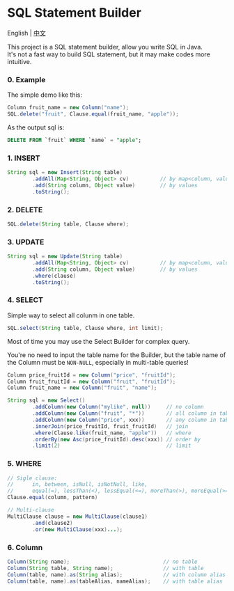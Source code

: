 SQL Statement Builder
===================================

English | [中文](README-CN.md)

This project is a SQL statement builder, allow you write SQL in Java.  
It's not a fast way to build SQL statement, but it may make codes more intuitive.

### 0. Example
The simple demo like this:

```java
Column fruit_name = new Column("name");
SQL.delete("fruit", Clause.equal(fruit_name, "apple"));
```
As the output sql is:

```sql
DELETE FROM `fruit` WHERE `name` = "apple";
```

### 1. INSERT
```java
String sql = new Insert(String table)
		.addAll(Map<String, Object> cv)          // by map<column, value>
		.add(String column, Object value)        // by values
		.toString();
```


### 2. DELETE
```java
SQL.delete(String table, Clause where);
```

### 3. UPDATE
```java
String sql = new Update(String table)
		.addAll(Map<String, Object> cv)          // by map<column, value>
		.add(String column, Object value)        // by values
		.where(clause)
		.toString();
```

### 4. SELECT
Simple way to select all colunm in one table.

```java
SQL.select(String table, Clause where, int limit);
```

Most of time you may use the Select Builder for complex query.  

You're no need to input the table name for the Builder, but the table name of the Column must be `NON-NULL`, especially in multi-table queries!

```java
Column price_fruitId = new Column("price", "fruitId");
Column fruit_fruitId = new Column("fruit", "fruitId");
Column fruit_name = new Column("fruit", "name");

String sql = new Select()
		.addColumn(new Column("mylike", null))     // no column
		.addColumn(new Column("fruit", "*"))       // all column in table
		.addColumn(new Column("price", xxx))       // any column in table
		.innerJoin(price_fruitId, fruit_fruitId)   // join
		.where(Clause.like(fruit_name, "apple"))   // where
		.orderBy(new Asc(price_fruitId).desc(xxx)) // order by
		.limit(2)                                  // limit
```

### 5. WHERE
```java
// Sigle clause:
//      in, between, isNull, isNotNull, like,
//      equal(=), lessThan(<), lessEqual(<=), moreThan(>), moreEqual(>=)
Clause.equal(column, pattern)

// Multi-clause
MultiClause clause = new MultiClause(clause1)
		.and(clause2)
		.or(new MultiClause(xxx)...);
```
### 6. Column
```java
Column(String name);                              // no table
Column(String table, String name);                // with table
Column(table, name).as(String alias);             // with column alias
Column(table, name).as(tableAlias, nameAlias);    // with table alias
```
